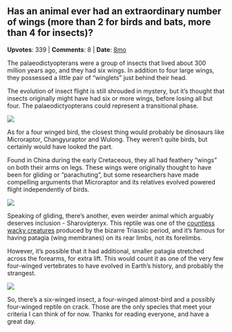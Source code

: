 ## Has an animal ever had an extraordinary number of wings (more than 2 for birds and bats, more than 4 for insects)?
    
**Upvotes**: 339 | **Comments**: 8 | **Date**: [8mo](https://www.quora.com/Has-an-animal-ever-had-an-extraordinary-number-of-wings-more-than-2-for-birds-and-bats-more-than-4-for-insects/answer/Gary-Meaney)

The palaeodictyopterans were a group of insects that lived about 300 million years ago, and they had six wings. In addition to four large wings, they possessed a little pair of “winglets” just behind their head.

The evolution of insect flight is still shrouded in mystery, but it’s thought that insects originally might have had six or more wings, before losing all but four. The palaeodictyopterans could represent a transitional phase.

![](https://qph.fs.quoracdn.net/main-qimg-f1bf476286a4fd232b965a912db22e89-lq)

As for a four winged bird, the closest thing would probably be dinosaurs like Microraptor, Changyuraptor and Wulong. They weren’t quite birds, but certainly would have looked the part.

Found in China during the early Cretaceous, they all had feathery “wings” on both their arms on legs. These wings were originally thought to have been for gliding or “parachuting”, but some researchers have made compelling arguments that Microraptor and its relatives evolved powered flight independently of birds.

![](https://qph.fs.quoracdn.net/main-qimg-7b33d0ec32085f8f164236ec96e4ac09-pjlq)

Speaking of gliding, there’s another, even weirder animal which arguably deserves inclusion - Sharovipteryx. This reptile was one of the [countless wacky creatures](https://www.quora.com/What-is-the-most-interesting-period-in-the-ancient-history-of-Earth-Is-it-the-Triassic-the-Jurassic-the-Cambrian-the-Devonian-or-other/answer/Gary-Meaney "www.quora.com") produced by the bizarre Triassic period, and it’s famous for having patagia (wing membranes) on its rear limbs, not its forelimbs.

However, it’s possible that it had additional, smaller patagia stretched across the forearms, for extra lift. This would count it as one of the very few four-winged vertebrates to have evolved in Earth’s history, and probably the strangest.

![](https://qph.fs.quoracdn.net/main-qimg-f825fc29f597c2733dfd21c0ea931989)

So, there’s a six-winged insect, a four-winged almost-bird and a possibly four-winged reptile on crack. Those are the only species that meet your criteria I can think of for now. Thanks for reading everyone, and have a great day.

